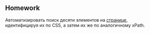 ##  Homework

Автоматизировать поиск десяти элементов на [странице](https://demowebshop.tricentis.com/), идентифицируя их по CSS, а затем их же по аналогичному xPath.